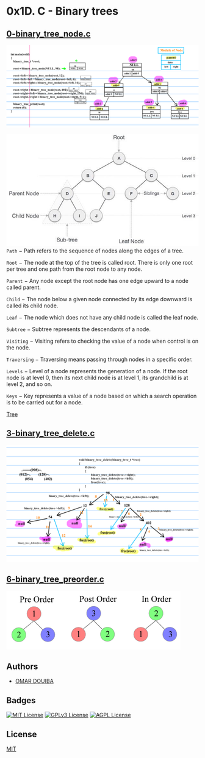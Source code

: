 # 0x1D. C - Binary trees

## [0-binary_tree_node.c]()

![](./images/0.png)

![](./images/1.jpg)
`Path` − Path refers to the sequence of nodes along the edges of a tree.

`Root` − The node at the top of the tree is called root. There is only one root per tree and one path from the root node to any node.

`Parent` − Any node except the root node has one edge upward to a node called parent.

`Child` − The node below a given node connected by its edge downward is called its child node.

`Leaf` − The node which does not have any child node is called the leaf node.

`Subtree` − Subtree represents the descendants of a node.

`Visiting` − Visiting refers to checking the value of a node when control is on the node.

`Traversing` − Traversing means passing through nodes in a specific order.

`Levels` − Level of a node represents the generation of a node. If the root node is at level 0, then its next child node is at level 1, its grandchild is at level 2, and so on.

`Keys` − Key represents a value of a node based on which a search operation is to be carried out for a node.

[Tree](https://www.tutorialspoint.com/data_structures_algorithms/tree_data_structure.htm)

## [3-binary_tree_delete.c]()

![](./images/2.png)

## [6-binary_tree_preorder.c]()

![](./images/pre_post_in_order.png)
## Authors

- [OMAR DOUIBA](https://github.com/OmarDouiba)

## Badges

[![MIT License](https://img.shields.io/badge/License-MIT-green.svg)](https://choosealicense.com/licenses/mit/)
[![GPLv3 License](https://img.shields.io/badge/License-GPL%20v3-yellow.svg)](https://opensource.org/licenses/)
[![AGPL License](https://img.shields.io/badge/license-AGPL-blue.svg)](http://www.gnu.org/licenses/agpl-3.0)

## License

[MIT](https://choosealicense.com/licenses/mit/)
